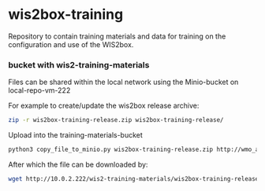 # wis2box-training
Repository to contain training materials and data for training on the configuration and use of the WIS2box.

### bucket with wis2-training-materials

Files can be shared within the local network using the Minio-bucket on local-repo-vm-222

For example to create/update the wis2box release archive:

```bash
zip -r wis2box-training-release.zip wis2box-training-release/
```

Upload into the training-materials-bucket

```bash
python3 copy_file_to_minio.py wis2box-training-release.zip http://wmo_admin:XXX@10.0.2.222/wis2-training-materials/
```

After which the file can be downloaded by:

```bash
wget http://10.0.2.222/wis2-training-materials/wis2box-training-release.zip
